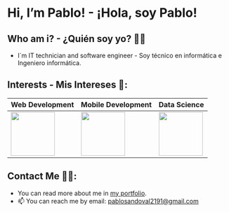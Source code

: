 # Hi, I’m Pablo! - ¡Hola, soy Pablo!
## Who am i? - ¿Quién soy yo? 👨‍🎓
- I´m IT technician and software engineer - Soy técnico en informática e Ingeniero informática.
## Interests - Mis Intereses 👀:
Web Development | Mobile Development | Data Science | 
--- | --- | --- | 
<img src="https://cdn-icons-png.flaticon.com/512/8743/8743996.png" width="100" height="100" /> |<img src="https://cdn-icons-png.flaticon.com/512/3371/3371557.png" width="100" height="100" /> | <img src="https://cdn-icons-png.flaticon.com/512/9304/9304571.png" width="100" height="100" /> |


## Contact Me 🐱‍🏍:
- You can read more about me in [my portfolio](https://pablo-sandoval-portfolio.vercel.app/).
- 📫 You can reach me by email: pablosandoval2191@gmail.com 


<!---
SPablo2191/SPablo2191 is a ✨ special ✨ repository because its `README.md` (this file) appears on your GitHub profile.
You can click the Preview link to take a look at your changes.
--->
